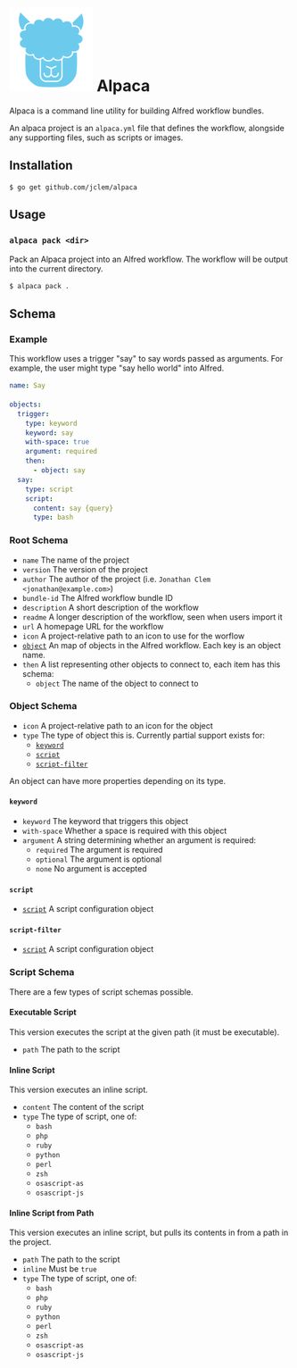 # <img src="alpaca.svg" width="150" /> Alpaca

Alpaca is a command line utility for building Alfred workflow bundles.

An alpaca project is an `alpaca.yml` file that defines the workflow, alongside any supporting files, such as scripts or images.

## Installation

```shell
$ go get github.com/jclem/alpaca
```

## Usage

### `alpaca pack <dir>`

Pack an Alpaca project into an Alfred workflow. The workflow will be output into the current directory.

```shell
$ alpaca pack .
```

## Schema

### Example

This workflow uses a trigger "say" to say words passed as arguments. For example, the user might type "say hello world" into Alfred.

```yaml
name: Say

objects:
  trigger:
    type: keyword
    keyword: say
    with-space: true
    argument: required
    then:
      - object: say
  say:
    type: script
    script:
      content: say {query}
      type: bash
```

### Root Schema

- `name` The name of the project
- `version` The version of the project
- `author` The author of the project (i.e. `Jonathan Clem <jonathan@example.com>`)
- `bundle-id` The Alfred workflow bundle ID
- `description` A short description of the workflow
- `readme` A longer description of the workflow, seen when users import it
- `url` A homepage URL for the workflow
- `icon` A project-relative path to an icon to use for the worflow
- [`object`](#object-schema) An map of objects in the Alfred workflow. Each key is an object name.
- `then` A list representing other objects to connect to, each item has this schema:
  - `object` The name of the object to connect to

### Object Schema

- `icon` A project-relative path to an icon for the object
- `type` The type of object this is. Currently partial support exists for:
  - [`keyword`](#keyword)
  - [`script`](#script)
  - [`script-filter`](#script-filter)

An object can have more properties depending on its type.

#### `keyword`

- `keyword` The keyword that triggers this object
- `with-space` Whether a space is required with this object
- `argument` A string determining whether an argument is required:
  - `required` The argument is required
  - `optional` The argument is optional
  - `none` No argument is accepted

#### `script`

- [`script`](#script-schema) A script configuration object

#### `script-filter`

- [`script`](#script-schema) A script configuration object

### Script Schema

There are a few types of script schemas possible.

#### Executable Script

This version executes the script at the given path (it must be executable).

- `path` The path to the script

#### Inline Script

This version executes an inline script.

- `content` The content of the script
- `type` The type of script, one of:
  - `bash`
  - `php`
  - `ruby`
  - `python`
  - `perl`
  - `zsh`
  - `osascript-as`
  - `osascript-js`

#### Inline Script from Path

This version executes an inline script, but pulls its contents in from a path in the project.

- `path` The path to the script
- `inline` Must be `true`
- `type` The type of script, one of:
  - `bash`
  - `php`
  - `ruby`
  - `python`
  - `perl`
  - `zsh`
  - `osascript-as`
  - `osascript-js`
